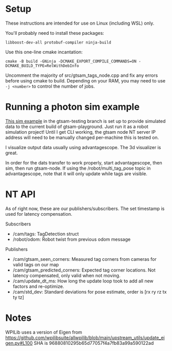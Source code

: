 # Setup 

These instructions are intended for use on Linux (including WSL) only.

You'll probably need to install these packages:

```
libboost-dev-all protobuf-compiler ninja-build
```

Use this one-line cmake incantation:

```
cmake -B build -GNinja -DCMAKE_EXPORT_COMPILE_COMMANDS=ON -DCMAKE_BUILD_TYPE=RelWithDebInfo
```

Uncomment the majority of src/gtsam_tags_node.cpp and fix any errors before using cmake to build. Depending on your RAM, you may need to use `-j <number>` to control the number of jobs.

# Running a photon sim example

[This sim example](https://github.com/PhotonVision/champs_2024/tree/gtsam-testing/sim_projects/apriltag_yaw_only) in the gtsam-testing branch is set up to provide simulated data to the current build of gtsam-playground. Just run it as a robot simulation project! Until I get CLI working, the gtsam node NT server IP address will need to be manually changed per-machine this is tested on.

I visualize output data usually using advantagescope. The 3d visualizer is great.

In order for the dats transfer to work properly, start advantagescope, then sim, then run gtsam-node. If using the /robot/multi_tag_pose topic in advantagescope, note that it will only update while tags are visible.

# NT API

As of right now, these are our publishers/subscribers. The set timestamp is used for latency compensation.

Subscribers
- /cam/tags: TagDetection struct
- /robot/odom: Robot twist from previous odom message

Publishers
- /cam/gtsam_seen_corners: Measured tag corners from cameras for valid tags on our map
- /cam/gtsam_predicted_corners: Expected tag corner locations. Not latency compensated, only valid when not moving.
- /cam/update_dt_ms: How long the update loop took to add all new factors and re-optimize.
- /cam/std_dev: Standard deviations for pose estimate, order is [rx ry rz tx ty tz]

# Notes

WPILib uses a version of Eigen from https://github.com/wpilibsuite/allwpilib/blob/main/upstream_utils/update_eigen.py#L100 SHA is 96880810295b65d77057f4a7fb83a99a590122ad
